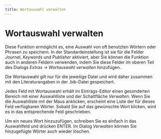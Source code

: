 ```yaml
---
title: Wortauswahl verwalten
---
```


# Wortauswahl verwalten

Diese Funktion ermöglicht es, eine Auswahl von oft benutzten Wörtern oder Phrasen zu speichern. In der Standardeinstellung ist sie für die Felder *Journal*, *Keywords* und *Publisher* aktiviert, aber Sie können die Funktion auch in anderen Feldern verwenden, indem Sie diese Felder im oberen Teil des Dialogs *Extras → Wortauswahl verwalten* hinzufügen.

Die Wortauswahl gilt nur für die jeweilige Datei und wird daher zusammen mit den Literaturangaben in der .bib-Datei gespeichert.

Jedes Feld mit Wortauswahl erhält im Eintrags-Editor einen gesonderten Bereich mit einer Auswahlliste und der Schaltfläche *Verwalten*. Wenn Sie die Auswahlliste mit der Maus anklicken, erscheint eine Liste der für dieses Feld verfügbaren Wörter. Sobald Sie auf das gewünschte Wort klicken, wird es in das entsprechende Feld geschrieben.

Um ein neues Wort hinzuzufügen, schreiben Sie es einfach in das Auswahlfeld und drücken ENTER. Im Dialog *Verwalten* können Sie hinzugefügte Wörter auch wieder löschen.
